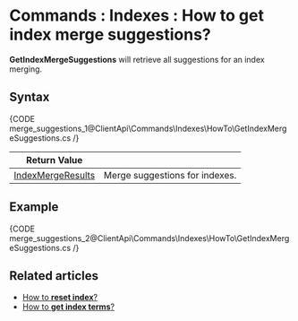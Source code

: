 # Commands : Indexes : How to get index merge suggestions?

**GetIndexMergeSuggestions** will retrieve all suggestions for an index merging.

## Syntax

{CODE merge_suggestions_1@ClientApi\Commands\Indexes\HowTo\GetIndexMergeSuggestions.cs /}

| Return Value | |
| ------------- | ----- |
| [IndexMergeResults](../../../../glossary/indexes/index-merge-results) | Merge suggestions for indexes. |

## Example

{CODE merge_suggestions_2@ClientApi\Commands\Indexes\HowTo\GetIndexMergeSuggestions.cs /}

## Related articles

- [How to **reset index**?](../../../../client-api/commands/indexes/how-to/reset-index)   
- [How to **get index terms**?](../../../../client-api/commands/indexes/how-to/get-index-terms) 